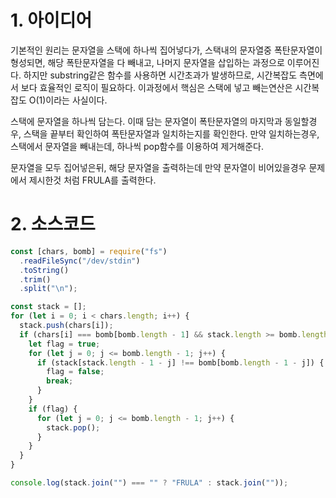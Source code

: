 # 1. 아이디어

기본적인 원리는 문자열을 스택에 하나씩 집어넣다가, 스택내의 문자열중 폭탄문자열이 형성되면, 해당 폭탄문자열을 다 빼내고, 나머지 문자열을 삽입하는 과정으로 이루어진다. 하지만 substring같은 함수를 사용하면 시간초과가 발생하므로, 시간복잡도 측면에서 보다 효율적인 로직이 필요하다. 이과정에서 핵심은 스택에 넣고 빼는연산은 시간복잡도 O(1)이라는 사실이다.

스택에 문자열을 하나씩 담는다. 이때 담는 문자열이 폭탄문자열의 마지막과 동일할경우, 스택을 끝부터 확인하여 폭탄문자열과 일치하는지를 확인한다. 만약 일치하는경우, 스택에서 문자열을 빼내는데, 하나씩 pop함수를 이용하여 제거해준다.

문자열을 모두 집어넣은뒤, 해당 문자열을 출력하는데 만약 문자열이 비어있을경우 문제에서 제시한것 처럼 FRULA를 출력한다.

# 2. 소스코드

```javascript
const [chars, bomb] = require("fs")
  .readFileSync("/dev/stdin")
  .toString()
  .trim()
  .split("\n");

const stack = [];
for (let i = 0; i < chars.length; i++) {
  stack.push(chars[i]);
  if (chars[i] === bomb[bomb.length - 1] && stack.length >= bomb.length) {
    let flag = true;
    for (let j = 0; j <= bomb.length - 1; j++) {
      if (stack[stack.length - 1 - j] !== bomb[bomb.length - 1 - j]) {
        flag = false;
        break;
      }
    }
    if (flag) {
      for (let j = 0; j <= bomb.length - 1; j++) {
        stack.pop();
      }
    }
  }
}

console.log(stack.join("") === "" ? "FRULA" : stack.join(""));
```
